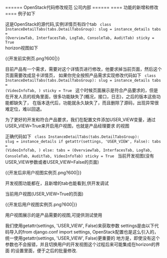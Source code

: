 ====== OpenStack代码修改规范 公司内部 ======
==== 功能的新增和修改 ====
例子如下

这是OpenStack的源代码,实例详情页有四个tab
<code>
class InstanceDetailTabs(tabs.DetailTabsGroup):
    slug = instance_details
    tabs = (OverviewTab, InterfacesTab, LogTab, ConsoleTab, AuditTab)
    sticky = True
</code>
horizon视图如下

{{开发前实例页.png?600|}}

目前产品有一个需求，需要对这个详情页进行修改，他要求掉当前页面，然后这个页面需要改成显卡详情页，
如果你完全按照产品需求实现修改代码如下
<code>
class InstanceDetailTabs(tabs.DetailTabsGroup):
    slug = instance_details
    tabs = (VideoInfoTab, )
    sticky = True
</code>
这个时候页面展示是符合产品要求的，但是在开发人员的视角里面，很多功能缺失了(概况，接口，日志)，之后的版本这些功能都缺失了，
在版本迭代后，功能就永久缺失了，而且删除了源码，出现异常很难定位，难以回退。

为了更好的开发和符合产品要求，我们在配置文件添加USER_VIEW变量，通过USER_VIEW=True来开启用户视图，也就是产品经理要求
的视图

正确代码如下
<code>
class InstanceDetailTabs(tabs.DetailTabsGroup):
    slug = instance_details
    if getattr(settings, 'USER_VIEW', False):
        tabs = (VideoInfoTab, )
    else:
        tabs = (OverviewTab, InterfacesTab, LogTab, ConsoleTab, AuditTab, VideoInfoTab)
    sticky = True
</code>
当前开发视图(没有USER_VIEW参数或者USER_VIEW=False的页面)

{{开发后非用户视图实例页.png?600|}}
开发视图功能都在，且新增的tab也能看到,供开发调试

当前用户视图(USER_VIEW=True的页面)

{{开发后用户视图实例页.png?600|}}
用户视图展示的是产品需要的视图,可提供测试使用

我们使用getattr(settings, 'USER_VIEW', False)来获取参数
settings是由以下代码导入的from django.conf import settings,
OpenStack配置也是这么引入的，统一使用getattr(settings, 'USER_VIEW', False)更重要的
地方是，即使没有这个参数也不会报错，并且切换用户的开发视图这个过程后来可能集成在horizon的界面
的设置里面，便于之后的批量修改.
